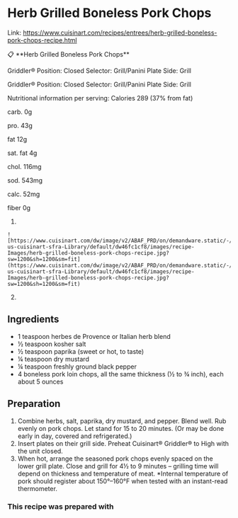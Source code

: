 # Herb Grilled Boneless Pork Chops

Link: https://www.cuisinart.com/recipes/entrees/herb-grilled-boneless-pork-chops-recipe.html

<aside>
📋 **Herb Grilled Boneless Pork Chops**

Griddler® Position: Closed Selector: Grill/Panini Plate Side: Grill

</aside>

Griddler® Position: Closed Selector: Grill/Panini Plate Side: Grill

Nutritional information per serving: Calories 289 (37% from fat)

carb. 0g

pro. 43g

fat 12g

sat. fat 4g

chol. 116mg

sod. 543mg

calc. 52mg

fiber 0g

1.    
    
    ![https://www.cuisinart.com/dw/image/v2/ABAF_PRD/on/demandware.static/-/Sites-us-cuisinart-sfra-Library/default/dw46fc1cf8/images/recipe-Images/herb-grilled-boneless-pork-chops-recipe.jpg?sw=1200&sh=1200&sm=fit](https://www.cuisinart.com/dw/image/v2/ABAF_PRD/on/demandware.static/-/Sites-us-cuisinart-sfra-Library/default/dw46fc1cf8/images/recipe-Images/herb-grilled-boneless-pork-chops-recipe.jpg?sw=1200&sh=1200&sm=fit)
    
2. 

## Ingredients

- 1 teaspoon herbes de Provence or Italian herb blend
- ½ teaspoon kosher salt
- ½ teaspoon paprika (sweet or hot, to taste)
- ¼ teaspoon dry mustard
- ¼ teaspoon freshly ground black pepper
- 4 boneless pork loin chops, all the same thickness (½ to ¾ inch), each about 5 ounces

## Preparation

1. Combine herbs, salt, paprika, dry mustard, and pepper. Blend well. Rub evenly on pork chops. Let stand for 15 to 20 minutes. (Or may be done early in day, covered and refrigerated.)
2. Insert plates on their grill side. Preheat Cuisinart® Griddler® to High with the unit closed.
3. When hot, arrange the seasoned pork chops evenly spaced on the lower grill plate. Close and grill for 4½ to 9 minutes – grilling time will depend on thickness and temperature of meat. *Internal temperature of pork should register about 150°–160°F when tested with an instant-read thermometer.

### This recipe was prepared with